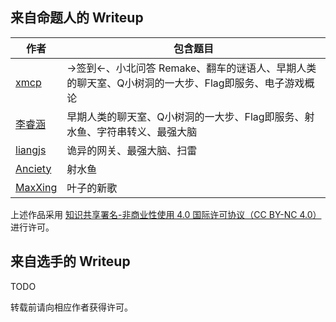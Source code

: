 ## 来自命题人的 Writeup

| 作者          | 包含题目                                                     |
| ------------- | ------------------------------------------------------------ |
| [xmcp](xmcp/) | →签到←、小北问答 Remake、翻车的谜语人、早期人类的聊天室、Q小树洞的一大步、Flag即服务、电子游戏概论 |
| [李睿涵](lrh/) | 早期人类的聊天室、Q小树洞的一大步、Flag即服务、射水鱼、字符串转义、最强大脑 |
| [liangjs](liangjs/) | 诡异的网关、最强大脑、扫雷 |
| [Anciety](Anciety/) | 射水鱼 |
| [MaxXing](MaxXing/) | 叶子的新歌 |

上述作品采用 [知识共享署名-非商业性使用 4.0 国际许可协议（CC BY-NC 4.0）](http://creativecommons.org/licenses/by-nc/4.0/) 进行许可。



## 来自选手的 Writeup

TODO

转载前请向相应作者获得许可。

